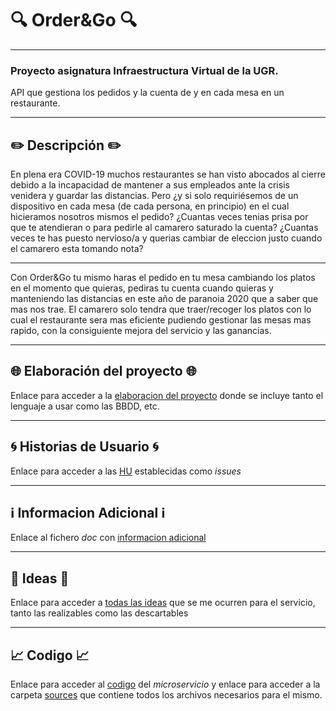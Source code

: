 # :mag: Order&Go :mag:
---
### Proyecto asignatura Infraestructura Virtual de la UGR.

API que gestiona los pedidos y la cuenta de y en cada mesa en un restaurante.

***

## :pencil2: Descripción :pencil2:

En plena era COVID-19 muchos restaurantes se han visto abocados al cierre debido a la incapacidad de mantener a sus empleados ante la crisis venidera y guardar las distancias.
Pero ¿y si solo requiriésemos de un dispositivo en cada mesa (de cada persona, en principio) en el cual hicieramos nosotros mismos el pedido?
¿Cuantas veces tenias prisa por que te atendieran o para pedirle al camarero saturado la cuenta?
¿Cuantas veces te has puesto nervioso/a y querias cambiar de eleccion justo cuando el camarero esta tomando nota?

---

Con Order&Go tu mismo haras el pedido en tu mesa cambiando los platos en el momento que quieras, pediras tu cuenta cuando quieras y manteniendo las distancias en este año de paranoia 2020 que a saber que mas nos trae. El camarero solo tendra que traer/recoger los platos con lo cual el restaurante sera mas eficiente pudiendo gestionar las mesas mas rapido, con la consiguiente mejora del servicio y las ganancias.

---

## :globe_with_meridians: Elaboración del proyecto :globe_with_meridians:

Enlace para acceder a la [elaboracion del proyecto](https://github.com/LCinder/Order-Go/blob/master/docs/elaboracionProyecto.md) donde se incluye tanto el lenguaje a usar como las BBDD, etc.

---

## :cyclone: Historias de Usuario :cyclone:

Enlace para acceder a las [HU](https://github.com/LCinder/Order-Go/issues) establecidas como *issues*

---

## :information_source: Informacion Adicional :information_source:

Enlace al fichero *doc* con [informacion adicional](https://github.com/LCinder/Order-Go/tree/master/docs)

---


## :thought_balloon: Ideas :thought_balloon:
Enlace para acceder a [todas las ideas](https://github.com/LCinder/Order-Go/blob/master/docs/ideas.md) que se me ocurren para el servicio, tanto las realizables como las descartables

---

## :chart_with_upwards_trend: Codigo :chart_with_upwards_trend:
Enlace para acceder al [codigo](https://github.com/LCinder/Order-Go/blob/master/src/index.js) del *microservicio* y
enlace para acceder a la carpeta [sources](https://github.com/LCinder/Order-Go/tree/master/src) que contiene todos los archivos necesarios para el mismo.
